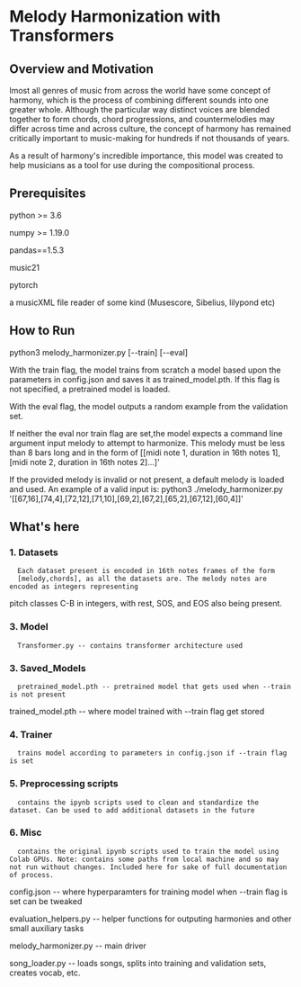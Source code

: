 # Melody Harmonization with Transformers 

## Overview and Motivation

lmost all genres of music from across the world have some concept of harmony, which is the process of combining different sounds into one greater whole.
Although the particular way distinct voices are blended together to form chords, chord progressions, and countermelodies may differ across time and across culture, the concept of harmony has remained critically important to music-making for hundreds if not thousands of years.

As a result of harmony's incredible importance, this model was created to help musicians as a tool for use during the compositional process.

## Prerequisites 

python >= 3.6 

numpy >= 1.19.0

pandas==1.5.3

music21 

pytorch 

a musicXML file reader of some kind (Musescore, Sibelius, lilypond etc)


## How to Run

python3 melody_harmonizer.py [--train] [--eval] 

With the train flag, the model trains from scratch a model based upon the parameters in config.json and saves it as
trained_model.pth. If this flag is not specified, a pretrained model is loaded. 

With the eval flag, the model outputs a random example from the validation set. 

If neither the eval nor train flag are set,the model expects a command line argument input melody
to attempt to harmonize. This melody must be less than 8 bars long and in the form of 
[[midi note 1, duration in 16th notes 1], [midi note 2, duration in 16th notes 2]...]'

If the provided melody is invalid or not present, a default melody is loaded and used.
An example of a valid input is: 
python3 ./melody_harmonizer.py '[[67,16],[74,4],[72,12],[71,10],[69,2],[67,2],[65,2],[67,12],[60,4]]'

## What's here 


### 1. Datasets

      Each dataset present is encoded in 16th notes frames of the form 
      [melody,chords], as all the datasets are. The melody notes are encoded as integers representing 
   pitch classes C-B in integers, with rest, SOS, and EOS also being present.
### 3. Model
      Transformer.py -- contains transformer architecture used 
### 3. Saved_Models
      pretrained_model.pth -- pretrained model that gets used when --train is not present
   trained_model.pth -- where model trained with --train flag get stored
### 4. Trainer
      trains model according to parameters in config.json if --train flag is set
### 5. Preprocessing scripts
      contains the ipynb scripts used to clean and standardize the dataset. Can be used to add additional datasets in the future
### 6. Misc
      contains the original ipynb scripts used to train the model using Colab GPUs. Note: contains some paths from local machine and so may not run without changes. Included here for sake of full documentation of process.

config.json -- where hyperparamters for training model when --train flag is set can be tweaked 

evaluation_helpers.py -- helper functions for outputing harmonies and other small auxiliary tasks

melody_harmonizer.py -- main driver 

song_loader.py -- loads songs, splits into training and validation sets, creates vocab, etc.

